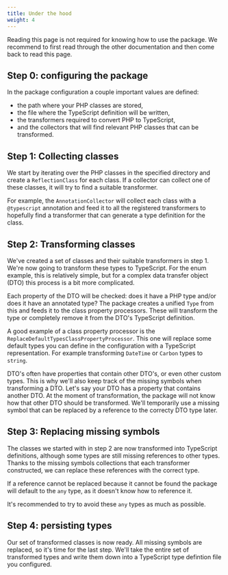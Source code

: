 ```yaml
---
title: Under the hood
weight: 4
---
```


Reading this page is not required for knowing how to use the package. We recommend  to first read through the other documentation and then come back to read this page.

## Step 0: configuring the package

In the package configuration a couple important values are defined: 

- the path where your PHP classes are stored,
- the file where the TypeScript definition will be written, 
- the transformers required to convert PHP to TypeScript, 
- and the collectors that will find relevant PHP classes that can be transformed.

## Step 1: Collecting classes

We start by iterating over the PHP classes in the specified directory and create a `ReflectionClass` for each class. If a collector can collect one of these classes, it will try to find a suitable transformer.

For example, the `AnnotationCollector` will collect each class with a `@typescript` annotation and feed it to all the registered transformers to hopefully find a transformer that can generate a type definition for the class.

## Step 2: Transforming classes

We've created a set of classes and their suitable transformers in step 1. We're now going to transform these types to TypeScript. For the enum example, this is relatively simple, but for a complex data transfer object (DTO) this process is a bit more complicated.

Each property of the DTO will be checked: does it have a PHP type and/or does it have an annotated type? The package creates a unified `Type` from this and feeds it to the class property processors. These will transform the type or completely remove it from the DTO's TypeScript definition.

A good example of a class property processor is the `ReplaceDefaultTypesClassPropertyProcessor`. This one will replace some default types you can define in the configuration with a TypeScript representation. For example transforming `DateTime` or `Carbon` types to `string`.

DTO's often have properties that contain other DTO's, or even other custom types. This is why we'll also keep track of the missing symbols when transforming a DTO.
Let's say your DTO has a property that contains another DTO. At the moment of transformation, the package will not know how that other DTO should be transformed. We'll temporarily use a missing symbol that can be replaced by a reference to the correcty DTO type later.

## Step 3: Replacing missing symbols

The classes we started with in step 2 are now transformed into TypeScript definitions, although some types are still missing references to other types. Thanks to the missing symbols collections that each transformer constructed, we can replace these references with the correct type.

If a reference cannot be replaced because it cannot be found the package will default to the `any` type, as it doesn't know how to reference it.

It's recommended to try to avoid these `any` types as much as possible.

## Step 4: persisting types

Our set of transformed classes is now ready. All missing symbols are replaced, so it's time for the last step. We'll take the entire set of transformed types and write them down into a TypeScript type defintion file you configured.
